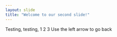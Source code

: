 ```yaml
---
layout: slide
title: "Welcome to our second slide!"
---
```

Testing, testing, 1 2 3 
Use the left arrow to go back